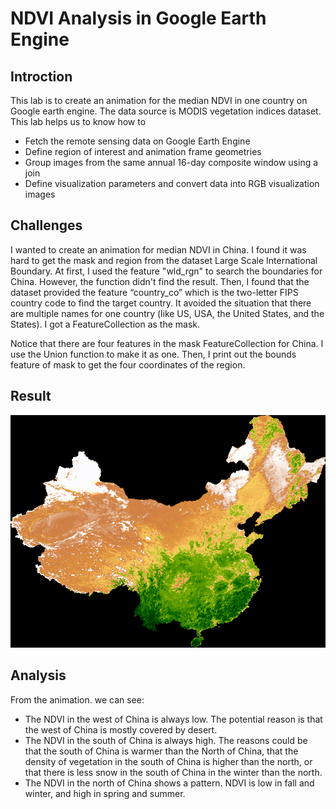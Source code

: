 # NDVI Analysis in Google Earth Engine
## Introction
This lab is to create an animation for the median NDVI in one country on Google earth engine. The data source is MODIS vegetation indices dataset. This lab helps us to know how to 
* Fetch the remote sensing data on Google Earth Engine
* Define region of interest and animation frame geometries
* Group images from the same annual 16-day composite window using a join
* Define visualization parameters and convert data into RGB visualization images

## Challenges
I wanted to create an animation for median NDVI in China. I found it was hard to get the mask and region from the dataset Large Scale International Boundary. At first, I used the feature "wld_rgn" to search the boundaries for China. However, the function didn't find the result. Then, I found that the dataset provided the feature “country_co” which is the two-letter FIPS country code to find the target country. It avoided the situation that there are multiple names for one country (like US, USA, the United States, and the States). I got a FeatureCollection as the mask.

Notice that there are four features in the mask FeatureCollection for China. I use the Union function to make it as one. Then, I print out the bounds feature of mask to get the four coordinates of the region.

## Result
![NDVI Animation of Kenya](china_ndvi.gif)

## Analysis
From the animation. we can see:
* The NDVI in the west of China is always low. The potential reason is that the west of China is mostly covered by desert.
* The NDVI in the south of China is always high. The reasons could be that the south of China is warmer than the North of China, that the density of vegetation in the south of China is higher than the north, or that there is less snow in the south of China in the winter than the north.
* The NDVI in the north of China shows a pattern. NDVI is low in fall and winter, and high in spring and summer.
